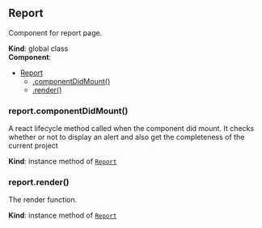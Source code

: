 <a name="Report"></a>

## Report
Component for report page.

**Kind**: global class  
**Component**:   

* [Report](#Report)
    * [.componentDidMount()](#Report+componentDidMount)
    * [.render()](#Report+render)

<a name="Report+componentDidMount"></a>

### report.componentDidMount()
A react lifecycle method called when the component did mount.It checks whether or not to display an alert and also get the completeness of the current project

**Kind**: instance method of [<code>Report</code>](#Report)  
<a name="Report+render"></a>

### report.render()
The render function.

**Kind**: instance method of [<code>Report</code>](#Report)  
